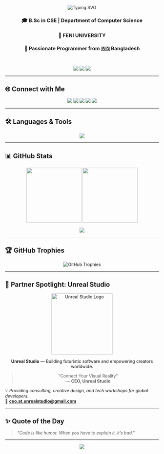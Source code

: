<!-- Header Section -->
<p align="center">
  <img src="https://readme-typing-svg.herokuapp.com?font=Fira+Code&pause=500&color=00BFFF&center=true&vCenter=true&width=550&lines=Hi%2C+I'm+Rayhan!;CEO+of+Unreal+Studio;Software+Engineer+%26+Tech+Enthusiast;Building+Dreams+into+Reality+💻&gradient=true" alt="Typing SVG" />
</p>

<h3 align="center">🎓 B.Sc in CSE | Department of Computer Science</h3>
<h3 align="center">🏫 FENI UNIVERSITY</h3>
<h3 align="center">🚀 Passionate Programmer from 🇧🇩 Bangladesh</h3>

<br>

<p align="center">
  <img src="https://komarev.com/ghpvc/?username=ceo-uploads&label=Profile%20Views&color=0e75b6&style=for-the-badge"/>
  <img src="https://img.shields.io/badge/Focus-Software%20Development-blueviolet?style=for-the-badge"/>
  <img src="https://img.shields.io/badge/CEO-Unreal%20Studio-blue?style=for-the-badge"/>
</p>

---

## 🌐 Connect with Me

<p align="center">
  <a href="https://twitter.com/the_rayhan" target="_blank"><img src="https://img.shields.io/badge/Twitter-%231DA1F2.svg?&style=for-the-badge&logo=twitter&logoColor=white"/></a>
  <a href="https://linkedin.com/in/md-rayhan" target="_blank"><img src="https://img.shields.io/badge/LinkedIn-%230077B5.svg?&style=for-the-badge&logo=linkedin&logoColor=white"/></a>
  <a href="https://fb.com/rayhan" target="_blank"><img src="https://img.shields.io/badge/Facebook-%231877F2.svg?&style=for-the-badge&logo=facebook&logoColor=white"/></a>
  <a href="https://instagram.com/rayhan" target="_blank"><img src="https://img.shields.io/badge/Instagram-%23E4405F.svg?&style=for-the-badge&logo=instagram&logoColor=white"/></a>
  <a href="https://www.youtube.com/@stacknbuild" target="_blank"><img src="https://img.shields.io/badge/YouTube-%23FF0000.svg?&style=for-the-badge&logo=youtube&logoColor=white"/></a>
</p>

---

## 🛠️ Languages & Tools

<p align="center">
  <img src="https://skillicons.dev/icons?i=python,java,cpp,cs,javascript,typescript,html,css,react,nodejs,express,vue,angular,tailwind,dart,flutter,androidstudio,kotlin,unity,unreal,blender,mysql,aws,docker,firebase,git,arduino,bash,spring,linux,vscode,figma" />
</p>

---

## 📊 GitHub Stats

<p align="center">
  <img src="https://github-readme-stats.vercel.app/api?username=ceo-uploads&show_icons=true&theme=tokyonight&hide_border=true&bg_color=0D1117&title_color=00BFFF&icon_color=9370DB" height="180px"/>
  <img src="https://github-readme-stats.vercel.app/api/top-langs?username=ceo-uploads&show_icons=true&locale=en&layout=compact&theme=tokyonight&hide_border=true&bg_color=0D1117" height="180px"/>
</p>

<p align="center">
  <img src="https://github-readme-streak-stats.herokuapp.com/?user=ceo-uploads&theme=tokyonight&hide_border=true&background=0D1117"/>
</p>

---

## 🏆 GitHub Trophies

<p align="center">
  <img src="https://github-profile-trophy.vercel.app/?username=ceo-uploads&theme=tokyonight&no-frame=true&row=1&margin-w=10" alt="GitHub Trophies"/>
</p>

---

## 🎨 Partner Spotlight: Unreal Studio  

<p align="center">
  <img src="https://images.weserv.nl/?url=scontent.fcgp36-1.fna.fbcdn.net/v/t39.30808-6/480208066_122118974096701690_5572951173120999992_n.jpg&_nc_cat=108&ccb=1-7&_nc_sid=6ee11a&_nc_eui2=AeFURjbLLp2Fhd1QnucxkHTE9T6J2HG9ipv1PonYcb2Km-NpI-znc3vJVdM72zsSUpd7ylaKFZz5J-aLWManXubD&_nc_ohc=41uZ3lUIDXcQ7kNvwGpi85h&_nc_oc=AdmEOB5RZwn0JGo7pn25-Mz4tR919cymxez9rGAwk2l3rEV3Ftj7alLNjmhKoIbVdm4&_nc_zt=23&_nc_ht=scontent.fcgp36-1.fna&_nc_gid=rSH0Bh7QNTS1bxyZ3ErpXA&oh=00_Afc2brcfWqX6rJDTI1kEzzhtSQBMBDrBd0RsnLjV-rYGfA&oe=69081AA3&h=200&w=200&fit=cover&mask=circle"
       alt="Unreal Studio Logo"
       width="200"
       height="200"/>
</p>

<p align="center">
  <b>Unreal Studio</b> — Building futuristic software and empowering creators worldwide.
</p>

<blockquote align="center">
  “Connect Your Visual Reality”  
  <br>— <b>CEO, Unreal Studio</b>
</blockquote>

💡 *Providing consulting, creative design, and tech workshops for global developers.*  
📩 **ceo.at.unrealstudio@gmail.com**

---

## ✨ Quote of the Day
> *"Code is like humor. When you have to explain it, it’s bad."*

---

<p align="center">
  <img src="https://capsule-render.vercel.app/api?type=waving&color=0:00BFFF,100:9370DB&height=120&section=footer"/>
</p>
